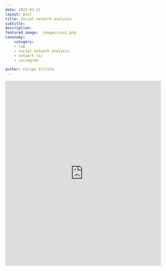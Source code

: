 ```yaml
---
date: 2022-02-21
layout: post
title: Social network analysis
subtitle: 
description: 
featured_image: _images/sna1.png  
taxonomy:
    category: 
    - lab
    - social network analysis
    - network viz
    - sociogram
    
author: Felipe Villota 
---
```


<center>
<iframe 
    src="https://docs.google.com/viewer?url=felipevillota.com/wp-content/uploads/2024/11/sna_reexam.pdf&embedded=true" 
    width="100%" 
    height="600px" 
    style="border: none;">
</iframe>
</center>